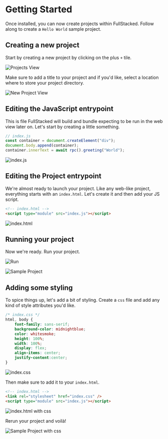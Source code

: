 # Getting Started

Once installed, you can now create projects within FullStacked.
Follow along to create a `Hello World` sample project.

## Creating a new project

Start by creating a new project by clicking on the plus `+` tile.

![Projects View](/images/sample-project/projects.png)

Make sure to add a title to your project and if you'd like, select a location where to store your project directory.

![New Project View](/images/sample-project/new-project.png)

## Editing the JavaScript entrypoint

This is file FullStacked will build and bundle expecting to be run in the web view later on.
Let's start by creating a little something.

```js
// index.js
const container = document.createElement("div");
document.body.append(container);
container.innerText = await rpc().greeting("World");
```

![index.js](/images/sample-project/index-js.png)

## Editing the Project entrypoint

We're almost ready to launch your project. 
Like any web-like project, everything starts with an `index.html`.
Let's create it and then add your JS script.

```html
<!-- index.html -->
<script type="module" src="index.js"></script>
```

![index.html](/images/sample-project/index-html.png)

## Running your project

Now we're ready. Run your project.

![Run](/images/sample-project/run.png)

![Sample Project](/images/sample-project/sample-project.png)

## Adding some styling

To spice things up, let's add a bit of styling.
Create a `css` file and add any kind of style attributes you'd like.

```css
/* index.css */
html, body {
    font-family: sans-serif;
    background-color: midnightblue;
    color: whitesmoke;
    height: 100%;
    width: 100%;
    display: flex;
    align-items: center;
    justify-content:center;
}
```

![index.css](/images/sample-project/index-css.png)

Then make sure to add it to your `index.html`.

```html
<!-- index.html -->
<link rel="stylesheet" href="index.css" />
<script type="module" src="index.js"></script>
```

![index.html with css](/images/sample-project/index-html-with-css.png)

Rerun your project and voilà!

![Sample Project with css](/images/sample-project/sample-project-with-css.png)
